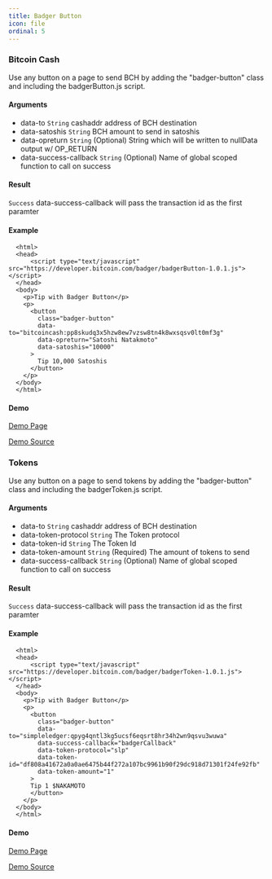 ```yaml
---
title: Badger Button
icon: file
ordinal: 5
---
```


### Bitcoin Cash

Use any button on a page to send BCH by adding the "badger-button" class and including the badgerButton.js script.

#### Arguments

- data-to `String` cashaddr address of BCH destination
- data-satoshis `String` BCH amount to send in satoshis
- data-opreturn `String` (Optional) String which will be written to nullData output w/ OP_RETURN
- data-success-callback `String` (Optional) Name of global scoped function to call on success

#### Result

`Success` data-success-callback will pass the transaction id as the first paramter

#### Example

      <html>
      <head>
          <script type="text/javascript" src="https://developer.bitcoin.com/badger/badgerButton-1.0.1.js"></script>
      </head>
      <body>
        <p>Tip with Badger Button</p>
        <p>
          <button
            class="badger-button"
            data-to="bitcoincash:pp8skudq3x5hzw8ew7vzsw8tn4k8wxsqsv0lt0mf3g"
            data-opreturn="Satoshi Natakmoto"
            data-satoshis="10000"
          >
            Tip 10,000 Satoshis
          </button>
        </p>
      </body>
      </html>

#### Demo

[Demo Page](https://bitcoin-com.github.io/badger-samples/badger-button.html)

[Demo Source](https://github.com/Bitcoin-com/badger-samples/blob/master/badger-button.html)

### Tokens

Use any button on a page to send tokens by adding the "badger-button" class and including the badgerToken.js script.

#### Arguments

- data-to `String` cashaddr address of BCH destination
- data-token-protocol `String` The Token protocol
- data-token-id `String` The Token Id
- data-token-amount `String` (Required) The amount of tokens to send
- data-success-callback `String` (Optional) Name of global scoped function to call on success

#### Result

`Success` data-success-callback will pass the transaction id as the first paramter

#### Example

      <html>
      <head>
          <script type="text/javascript" src="https://developer.bitcoin.com/badger/badgerToken-1.0.1.js"></script>
      </head>
      <body>
        <p>Tip with Badger Button</p>
        <p>
          <button
            class="badger-button"
            data-to="simpleledger:qpyg4qntl3kg5ucsf6eqsrt8hr34h2wn9qsvu3wuwa"
            data-success-callback="badgerCallback"
            data-token-protocol="slp"
            data-token-id="df808a41672a0a0ae6475b44f272a107bc9961b90f29dc918d71301f24fe92fb"
            data-token-amount="1"
          >
          Tip 1 $NAKAMOTO
          </button>
        </p>
      </body>
      </html>

#### Demo

[Demo Page](https://bitcoin-com.github.io/badger-samples/badger-token.html)

[Demo Source](https://github.com/Bitcoin-com/badger-samples/blob/master/badger-token.html)
